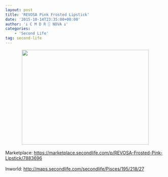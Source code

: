 ```yaml
---
layout: post
title: 'REVOSA Pink Frosted Lipstick'
date: '2015-10-14T23:35:00+00:00'
author: '𐕣 C M D R ░ NOVA 𐕣'
categories:
    - 'Second Life'
tag: second-life
---
```


<div style="clear: both; text-align: center;">
<a href="http://2.bp.blogspot.com/-HxW8lTrkcfc/Vh7mmztS9gI/AAAAAAAAAak/Hs1vHhL-2yg/s1600/pinklipstickad.png" style="margin-left: 1em; margin-right: 1em;"><img border="0" height="300" src="http://2.bp.blogspot.com/-HxW8lTrkcfc/Vh7mmztS9gI/AAAAAAAAAak/Hs1vHhL-2yg/s400/pinklipstickad.png" width="400" /></a></div>
<span></span><span></span><br />
Marketplace: <a href="https://marketplace.secondlife.com/p/REVOSA-Frosted-Pink-Lipstick/7883696">https://marketplace.secondlife.com/p/REVOSA-Frosted-Pink-Lipstick/7883696</a><br />
<br />
Inworld: <a href="http://maps.secondlife.com/secondlife/Pisces/195/218/27">http://maps.secondlife.com/secondlife/Pisces/195/218/27</a>